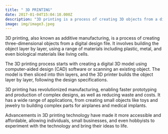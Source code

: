 ```yaml
---
title: " 3D PRINTING"
date: 2017-01-04T15:04:10.000Z
description: "3D printing is a process of creating 3D objects from a digital design file. "
image: img/image3.jpeg
---
```

3D printing, also known as additive manufacturing, is a process of creating three-dimensional objects from a digital design file. It involves building the object layer by layer, using a range of materials including plastic, metal, and even biological materials like living cells.

The 3D printing process starts with creating a digital 3D model using computer-aided design (CAD) software or scanning an existing object. The model is then sliced into thin layers, and the 3D printer builds the object layer by layer, following the design specifications.

3D printing has revolutionized manufacturing, enabling faster prototyping and production of complex designs, as well as reducing waste and costs. It has a wide range of applications, from creating small objects like toys and jewelry to building complex parts for airplanes and medical implants.

Advancements in 3D printing technology have made it more accessible and affordable, allowing individuals, small businesses, and even hobbyists to experiment with the technology and bring their ideas to life.